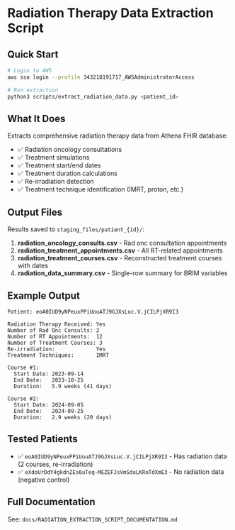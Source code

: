 # Radiation Therapy Data Extraction Script

## Quick Start

```bash
# Login to AWS
aws sso login --profile 343218191717_AWSAdministratorAccess

# Run extraction
python3 scripts/extract_radiation_data.py <patient_id>
```

## What It Does

Extracts comprehensive radiation therapy data from Athena FHIR database:
- ✅ Radiation oncology consultations
- ✅ Treatment simulations
- ✅ Treatment start/end dates
- ✅ Treatment duration calculations
- ✅ Re-irradiation detection
- ✅ Treatment technique identification (IMRT, proton, etc.)

## Output Files

Results saved to `staging_files/patient_{id}/`:

1. **radiation_oncology_consults.csv** - Rad onc consultation appointments
2. **radiation_treatment_appointments.csv** - All RT-related appointments
3. **radiation_treatment_courses.csv** - Reconstructed treatment courses with dates
4. **radiation_data_summary.csv** - Single-row summary for BRIM variables

## Example Output

```
Patient: eoA0IUD9yNPeuxPPiUouATJ9GJXsLuc.V.jCILPjXR9I3

Radiation Therapy Received: Yes
Number of Rad Onc Consults: 2
Number of RT Appointments:  12
Number of Treatment Courses: 3
Re-irradiation:             Yes
Treatment Techniques:       IMRT

Course #1:
  Start Date: 2023-09-14
  End Date:   2023-10-25
  Duration:   5.9 weeks (41 days)

Course #2:
  Start Date: 2024-09-05
  End Date:   2024-09-25
  Duration:   2.9 weeks (20 days)
```

## Tested Patients

- ✅ `eoA0IUD9yNPeuxPPiUouATJ9GJXsLuc.V.jCILPjXR9I3` - Has radiation data (2 courses, re-irradiation)
- ✅ `eXdoUrDdY4gkdnZEs6uTeq-MEZEFJsVmSduLKRoTdXmE3` - No radiation data (negative control)

## Full Documentation

See: `docs/RADIATION_EXTRACTION_SCRIPT_DOCUMENTATION.md`

